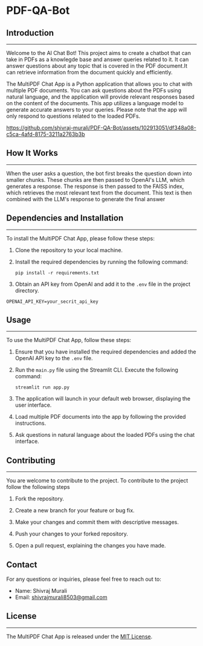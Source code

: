 # PDF-QA-Bot

## Introduction

---
Welcome to the AI Chat Bot! This project aims to create a chatbot that can take in PDFs as a knowlegde base and answer queries related to it. It can answer questions about any topic that is covered in the PDF document.It can retrieve information from the document quickly and efficiently.

The MultiPDF Chat App is a Python application that allows you to chat with multiple PDF documents. You can ask questions about the PDFs using natural language, and the application will provide relevant responses based on the content of the documents. This app utilizes a language model to generate accurate answers to your queries. Please note that the app will only respond to questions related to the loaded PDFs.

https://github.com/shivraj-murali/PDF-QA-Bot/assets/102913051/df348a08-c5ca-4afd-8175-3211a2763b3b


## How It Works

---

When the user asks a question, the bot first breaks the question down into smaller chunks. These chunks are then passed to OpenAI's LLM, which generates a response. The response is then passed to the FAISS index, which retrieves the most relevant text from the document. This text is then combined with the LLM's response to generate the final answer

## Dependencies and Installation

---

To install the MultiPDF Chat App, please follow these steps:

1. Clone the repository to your local machine.

2. Install the required dependencies by running the following command:

   ```
   pip install -r requirements.txt
   ```

3. Obtain an API key from OpenAI and add it to the `.env` file in the project directory.

```commandline
OPENAI_API_KEY=your_secrit_api_key
```

## Usage

---

To use the MultiPDF Chat App, follow these steps:

1. Ensure that you have installed the required dependencies and added the OpenAI API key to the `.env` file.

2. Run the `main.py` file using the Streamlit CLI. Execute the following command:

   ```
   streamlit run app.py
   ```

3. The application will launch in your default web browser, displaying the user interface.

4. Load multiple PDF documents into the app by following the provided instructions.

5. Ask questions in natural language about the loaded PDFs using the chat interface.

## Contributing

---

You are welcome to contribute to the project. To contribute to the project follow the following steps

1. Fork the repository.

2. Create a new branch for your feature or bug fix.

3. Make your changes and commit them with descriptive messages.

4. Push your changes to your forked repository.

5. Open a pull request, explaining the changes you have made.

## Contact

For any questions or inquiries, please feel free to reach out to:

- Name: Shivraj Murali
- Email: shivrajmurali8503@gmail.com

## License

---

The MultiPDF Chat App is released under the [MIT License](https://opensource.org/licenses/MIT).



